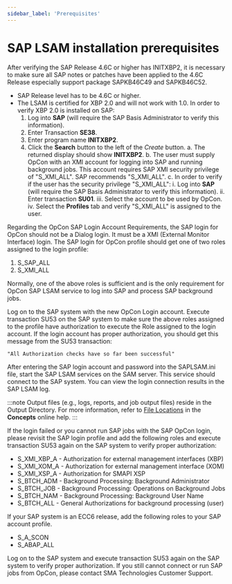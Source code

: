 ```yaml
---
sidebar_label: 'Prerequisites'
---
```


# SAP LSAM installation prerequisites

After verifying the SAP Release 4.6C or higher has INITXBP2, it is necessary to make sure all SAP notes or patches have been applied to the 4.6C Release especially support package SAPKB46C49 and SAPKB46C52.

- SAP Release level has to be 4.6C or higher.
- The LSAM is certified for XBP 2.0 and will not work with 1.0. In order to verify XBP 2.0 is installed on SAP:
  1. Log into **SAP** (will require the SAP Basis Administrator to verify this information).
  2. Enter Transaction **SE38**.
  3. Enter program name **INITXBP2**.
  4. Click the **Search** button to the left of the *Create* button.
    a.  The returned display should show **INITXBP2**.
    b.  The user must supply OpCon with an XMI account for logging into SAP and running background jobs. This account requires SAP XMI security privilege of "S_XMI_ALL". SAP recommends "S_XMI_ALL".
    c.  In order to verify if the user has the security privilege "S_XMI_ALL":
        i.  Log into **SAP** (will require the SAP Basis Administrator to verify this information).
        ii. Enter transaction **SU01**.
        iii. Select the account to be used by OpCon.
        iv. Select the **Profiles** tab and verify "S_XMI_ALL" is assigned to the user.

Regarding the OpCon SAP Login Account Requirements, the SAP login for OpCon should not be a Dialog login. It must be a XMI (External Monitor Interface) login. The SAP login for OpCon profile should get one of two roles assigned to the login profile:

1. S_SAP_ALL
2. S_XMI_ALL

Normally, one of the above roles is sufficient and is the only requirement for OpCon SAP LSAM service to log into SAP and process SAP background jobs.

Log on to the SAP system with the new OpCon Login account. Execute transaction SU53 on the SAP system to make sure the above roles assigned to the profile have authorization to execute the Role assigned to the login account. If the login account has proper authorization, you should get this message from the SU53 transaction:

```console
"All Authorization checks have so far been successful"
```

After entering the SAP login account and password into the SAPLSAM.ini file, start the SAP LSAM services on the SAM server. This service should connect to the SAP system. You can view the login connection results in the SAP LSAM log.

:::note
Output files (e.g., logs, reports, and job output files) reside in the Output Directory. For more information, refer to [File Locations](https://help.smatechnologies.com/opcon/core/latest/Concepts/File-Locations.md) in the **Concepts** online help.
:::

If the login failed or you cannot run SAP jobs with the SAP OpCon login, please revisit the SAP login profile and add the following roles and execute transaction SU53 again on the SAP system to verify proper authorization:

- S_XMI_XBP_A - Authorization for external management interfaces (XBP)
- S_XMI_XOM_A - Authorization for external management interface (XOM)
- S_XMI_XSP_A - Authorization for SMAPI XSP
- S_BTCH_ADM - Background Processing: Background Administrator
- S_BTCH_JOB - Background Processing: Operations on Background Jobs
- S_BTCH_NAM - Background Processing: Background User Name
- S_BTCH_ALL - General Authorizations for background processing (user)

If your SAP system is an ECC6 release, add the following roles to your SAP account profile.

- S_A_SCON
- S_ABAP_ALL

Log on to the SAP system and execute transaction SU53 again on the SAP system to verify proper authorization. If you still cannot connect or run SAP jobs from OpCon, please contact SMA Technologies Customer Support.
